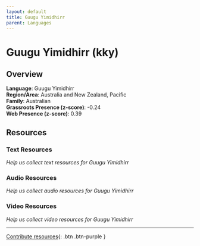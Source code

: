 ```yaml
---
layout: default
title: Guugu Yimidhirr
parent: Languages
---
```


# Guugu Yimidhirr (kky)

## Overview

**Language**: Guugu Yimidhirr  
**Region/Area**: Australia and New Zealand, Pacific  
**Family**: Australian  
**Grassroots Presence (z-score)**: -0.24  
**Web Presence (z-score)**: 0.39  

## Resources

### Text Resources
*Help us collect text resources for Guugu Yimidhirr*

### Audio Resources
*Help us collect audio resources for Guugu Yimidhirr*

### Video Resources
*Help us collect video resources for Guugu Yimidhirr*

---

[Contribute resources](https://forms.office.com/e/1SfLJx3u1r){: .btn .btn-purple }
